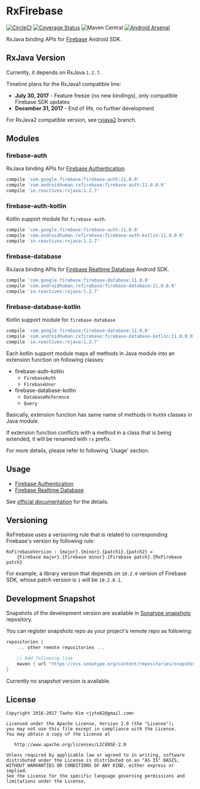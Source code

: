# RxFirebase
[![CircleCI](https://circleci.com/gh/kunny/RxFirebase.svg?style=shield)](https://circleci.com/gh/kunny/RxFirebase)
[![Coverage Status](https://coveralls.io/repos/github/kunny/RxFirebase/badge.svg?branch=rxjava1)](https://coveralls.io/github/kunny/RxFirebase?branch=rxjava1)
![Maven Central](https://maven-badges.herokuapp.com/maven-central/com.androidhuman.rxfirebase/firebase-auth/badge.svg)
[![Android Arsenal](https://img.shields.io/badge/Android%20Arsenal-RxFirebase-brightgreen.svg?style=flat)](http://android-arsenal.com/details/1/4496)

RxJava binding APIs for [Firebase](https://firebase.google.com/) Android SDK.

## RxJava Version

Currently, it depends on RxJava `1.2.7`.

Timeline plans for the RxJava1 compatible line:
* **July 30, 2017** - Feature freeze (no new bindings), only compatible Firebase SDK updates
* **December 31, 2017** - End of life, no further development

For RxJava2 compatible version, see [rxjava2](https://github.com/kunny/RxFirebase/tree/rxjava2) branch.

## Modules

### firebase-auth

RxJava binding APIs for [Firebase Authentication](https://firebase.google.com/docs/auth/).

```groovy
compile 'com.google.firebase:firebase-auth:11.0.0'
compile 'com.androidhuman.rxfirebase:firebase-auth:11.0.0.0'
compile 'io.reactivex:rxjava:1.2.7'
```

### firebase-auth-kotlin

Kotlin support module for `firebase-auth`.

```groovy
compile 'com.google.firebase:firebase-auth:11.0.0'
compile 'com.androidhuman.rxfirebase:firebase-auth-kotlin:11.0.0.0'
compile 'io.reactivex:rxjava:1.2.7'
```

### firebase-database

RxJava binding APIs for [Firebase Realtime Database](https://firebase.google.com/docs/database/) Android SDK.

```groovy
compile 'com.google.firebase:firebase-database:11.0.0'
compile 'com.androidhuman.rxfirebase:firebase-database:11.0.0.0'
compile 'io.reactivex:rxjava:1.2.7'
```

### firebase-database-kotlin

Kotlin support module for `firebase-database`

```groovy
compile 'com.google.firebase:firebase-database:11.0.0'
compile 'com.androidhuman.rxfirebase:firebase-database-kotlin:11.0.0.0'
compile 'io.reactivex:rxjava:1.2.7'
```

Each kotlin support module maps all methods in Java module into an extension function on following classes:

- firebase-auth-kotlin
  - `FirebaseAuth`
  - `FirebaseUser`
- firebase-database-kotlin
  - `DatabaseReference`
  - `Query`

Basically, extension function has same name of methods in `RxXXX` classes in Java module.

If extension function conflicts with a method in a class that is being extended, it will be renamed with `rx` prefix.

For more details, please refer to following 'Usage' section.

## Usage

- [Firebase Authentication](https://github.com/kunny/RxFirebase/wiki/Authentication)
- [Firebase Realtime Database](https://github.com/kunny/RxFirebase/wiki/Realtime-Database)

See [official documentation](https://firebase.google.com/docs/) for the details.

## Versioning

RxFirebase uses a versioning rule that is related to corresponding Firebase's version by following rule:

```
RxFirebaseVersion : {major}.{minor}.{patch1}.{patch2} =
    {Firebase major}.{Firebase minor}.{Firebase patch}.{RxFirebase patch}
```

For example, a library version that depends on `10.2.0` version of Firebase SDK, whose patch version is `1` will be `10.2.0.1`.

## Development Snapshot

Snapshots of the development version are available in [Sonatype snapshots](https://oss.sonatype.org/content/repositories/snapshots/) repository.

You can register snapshots repo as your project's remote repo as following:

```groovy
repositories {
    ... other remote repositories ...

    // Add following line
    maven { url "https://oss.sonatype.org/content/repositories/snapshots/" }
}
```

Currently no snapshot version is available.

## License

```
Copyright 2016-2017 Taeho Kim <jyte82@gmail.com>

Licensed under the Apache License, Version 2.0 (the "License");
you may not use this file except in compliance with the License.
You may obtain a copy of the License at

   http://www.apache.org/licenses/LICENSE-2.0

Unless required by applicable law or agreed to in writing, software
distributed under the License is distributed on an "AS IS" BASIS,
WITHOUT WARRANTIES OR CONDITIONS OF ANY KIND, either express or implied.
See the License for the specific language governing permissions and
limitations under the License.
```
